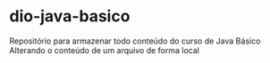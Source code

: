 # dio-java-basico
Repositório para armazenar todo conteúdo do curso de Java Básico 
Alterando o conteúdo de um arquivo de forma local   